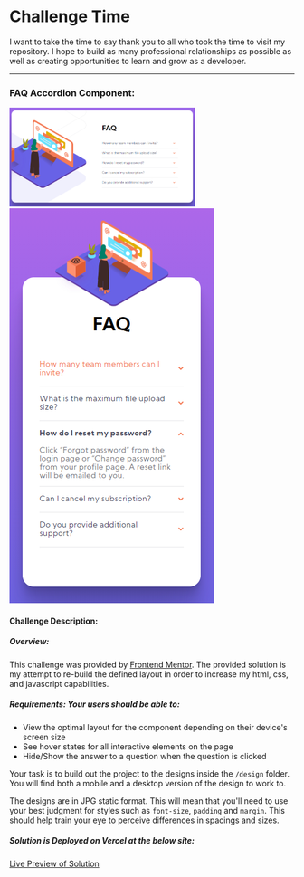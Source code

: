 # Challenge Time #

I want to take the time to say thank you to all who took the time to visit my repository. I hope to build as many professional relationships as possible as well as creating opportunities to learn and grow as a developer.

---

### FAQ Accordion Component:

<img src="faq-accordion.png" width="65%" /><br>
<img src="faq-accordion-mobile.png" height="40%">


#### Challenge Description:

##### Overview: 

This challenge was provided by [Frontend Mentor](https://www.frontendmentor.io/). The provided solution is my attempt to re-build the defined layout in order to increase my html, css, and javascript capabilities.

##### Requirements: Your users should be able to:

- View the optimal layout for the component depending on their device's screen size
- See hover states for all interactive elements on the page
- Hide/Show the answer to a question when the question is clicked

Your task is to build out the project to the designs inside the `/design` folder. You will find both a mobile and a desktop version of the design to work to.

The designs are in JPG static format. This will mean that you'll need to use your best judgment for styles such as `font-size`, `padding` and `margin`. This should help train your eye to perceive differences in spacings and sizes.

##### Solution is Deployed on Vercel at the below site:

[Live Preview of Solution](https://faq-accordion.thebizzydev.vercel.app/)



